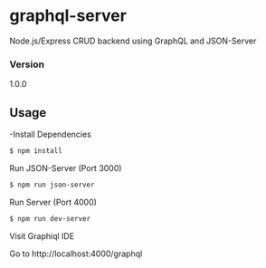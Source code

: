 # graphql-server

Node.js/Express CRUD backend using GraphQL and JSON-Server

### Version
1.0.0

## Usage

-Install Dependencies

```bash
$ npm install
```

Run JSON-Server (Port 3000)

```bash
$ npm run json-server
```

Run Server (Port 4000)

```bash
$ npm run dev-server
```

Visit Graphiql IDE

Go to http://localhost:4000/graphql